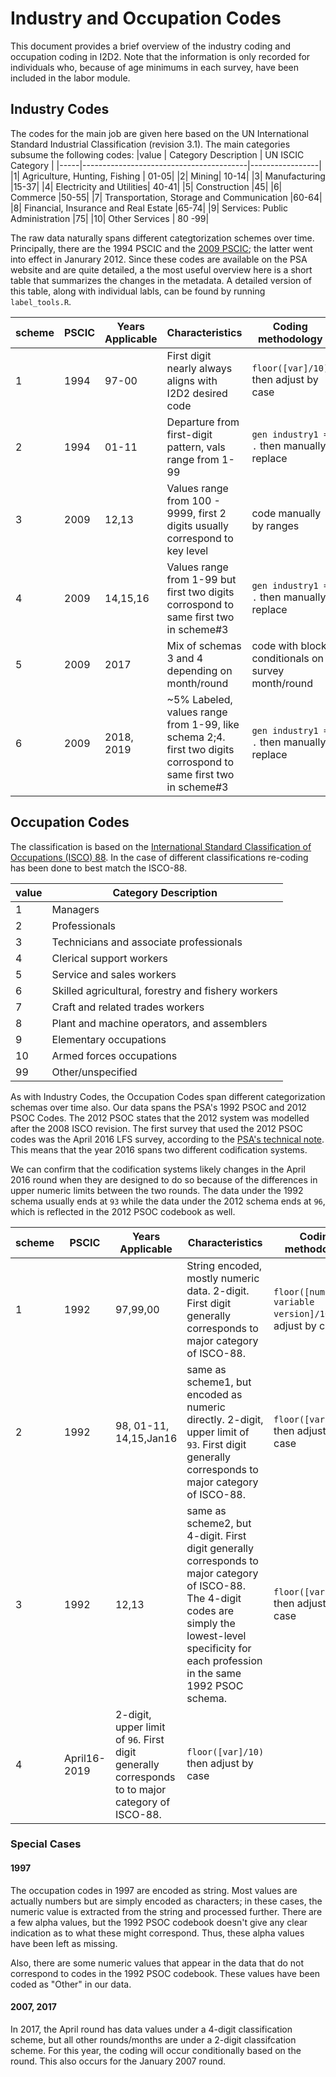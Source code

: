 # Industry and Occupation Codes

This document provides a brief overview of the industry coding and occupation coding in I2D2. Note that the information is only recorded for individuals who, because of age minimums in each survey, have been included in the labor module.

## Industry Codes
The codes for the main job are given here based on the UN International Standard Industrial Classification (revision 3.1).  The main categories subsume the following codes:
|value | Category Description | UN ISCIC Category |
|-----|-----------------------------------------|-----------------|
|1| Agriculture, Hunting, Fishing | 01-05|
|2| Mining| 10-14|
|3| Manufacturing |15-37|
|4| Electricity and Utilities| 40-41|
|5| Construction |45|
|6| Commerce |50-55|
|7| Transportation, Storage and Communication |60-64|
|8| Financial, Insurance and Real Estate |65-74|
|9| Services: Public Administration |75|
|10| Other Services | 80 -99|

The raw data naturally spans different categtorization schemes over time. Principally, there are the 1994 PSCIC and the [2009 PSCIC](http://psa.gov.ph/content/philippine-standard-industrial-classification-psic); the latter went into effect in Janurary 2012. Since these codes are available on the PSA website and are quite detailed, a the most useful overview here is a short table that summarizes the changes in the metadata. A detailed version of this table, along with individual labls, can be found by running `label_tools.R`.

|scheme | PSCIC | Years Applicable | Characteristics | Coding methodology |
|-----|------|--------------|----------------------------|-----------------|
|1| 1994 |97-00 |First digit nearly always aligns with I2D2 desired code | `floor([var]/10)` then adjust by case |
|2| 1994 | 01-11| Departure from first-digit pattern, vals range from 1-99 | `gen industry1 = .` then manually replace|
|3| 2009 |12,13 | Values range from 100 - 9999, first 2 digits usually correspond to key level | code manually by ranges |
|4| 2009 |14,15,16 | Values range from 1-99 but first two digits corrospond to same first two in scheme#3  | `gen industry1 = .` then manually replace |
|5| 2009 | 2017| Mix of schemas 3 and 4 depending on month/round  | code with block conditionals on survey month/round |
|6| 2009 | 2018, 2019| ~5% Labeled, values range from 1-99, like schema 2;4. first two digits corrospond to same first two in scheme#3   | `gen industry1 = .` then manually replace |


## Occupation Codes
The classification is based on the [International Standard Classification of Occupations (ISCO) 88](https://www.ilo.org/public/english/bureau/stat/isco/isco88/publ4.htm). In the case of different classifications re-coding has been done to best match the ISCO-88.

|value | Category Description |
|-----|------------------------------|
|1  | Managers |
|2  | Professionals |
|3  | Technicians and associate professionals |
|4  |  Clerical support workers |
|5  | Service and sales workers |
|6  | Skilled agricultural, forestry and fishery workers|
|7  | Craft and related trades workers|
|8  | Plant and machine operators, and assemblers |
|9  | Elementary occupations |
|10  | Armed forces occupations|
|99 | Other/unspecified|

As with Industry Codes, the Occupation Codes span different categorization schemas over time also. Our data spans the PSA's 1992 PSOC and 2012 PSOC Codes. The 2012 PSOC states that the 2012 system was modelled after the 2008 ISCO revision. The first survey that used the 2012 PSOC codes was the April 2016 LFS survey, according to the [PSA's technical note](https://psa.gov.ph/content/technical-notes-labor-force-survey-lfs). This means that the year 2016 spans two different codification systems.

We can confirm that the codification systems likely changes in the April 2016 round when they are designed to do so because of the differences in upper numeric limits between the two rounds. The data under the 1992 schema usually ends at `93` while the data under the 2012 schema ends at `96`, which is reflected in the 2012 PSOC codebook as well.


|scheme | PSCIC | Years Applicable | Characteristics | Coding methodology |
|-----|------|--------------|----------------------------|----------------------------------|
|1| 1992 |97,99,00 |String encoded, mostly numeric data. 2-digit. First digit generally corresponds to major category of ISCO-88. | `floor([numeric variable version]/10)` then adjust by case |
|2| 1992 | 98, 01-11, 14,15,Jan16 | same as scheme1, but encoded as numeric directly. 2-digit, upper limit of `93`. First digit generally corresponds to major category of ISCO-88.| `floor([var]/10)` then adjust by case|
|3| 1992 | 12,13 | same as scheme2, but 4-digit. First digit generally corresponds to major category of ISCO-88. The 4-digit codes are simply the lowest-level specificity for each profession in the same 1992 PSOC schema. | `floor([var]/1000)` then adjust by case|
|4| April16-2019 | 2-digit, upper limit of `96`. First digit generally corresponds to to major category of ISCO-88. | `floor([var]/10)` then adjust by case |

### Special Cases

#### 1997
The occupation codes in 1997 are encoded as string. Most values are actually numbers but are simply encoded as characters; in these cases, the numeric value is extracted from the string and processed further. There are a few alpha values, but the 1992 PSOC codebook doesn't give any clear indication as to what these might correspond. Thus, these alpha values have been left as missing.

Also, there are some numeric values that appear in the data that do not correspond to codes in the 1992 PSOC codebook. These values have been coded as "Other" in our data.

#### 2007, 2017
In 2017, the April round has data values under a 4-digit classification scheme, but all other rounds/months are under a 2-digit classifcation scheme. For this year, the coding will occur conditionally based on the round. This also occurs for the January 2007 round.
